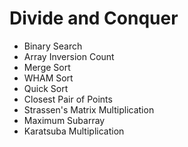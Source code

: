 # Divide and Conquer

* Binary Search
* Array Inversion Count
* Merge Sort
* WHAM Sort
* Quick Sort
* Closest Pair of Points
* Strassen's Matrix Multiplication
* Maximum Subarray
* Karatsuba Multiplication

